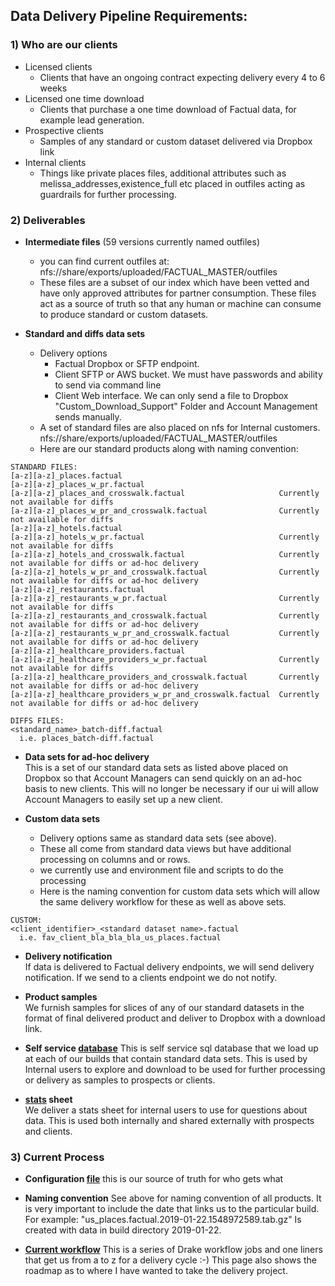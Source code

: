 ## Data Delivery Pipeline Requirements:

### 1) Who are our clients
- Licensed clients
  - Clients that have an ongoing contract expecting delivery every 4 to 6 weeks
- Licensed one time download
  - Clients that purchase a one time download of Factual data, for example lead generation.
- Prospective clients
  - Samples of any standard or custom dataset delivered via Dropbox link
- Internal clients
  - Things like private places files, additional attributes such as melissa_addresses,existence_full etc placed in outfiles acting as guardrails for further processing.
  
  
### 2) Deliverables

- **Intermediate files** (59 versions currently named outfiles)
  - you can find current outfiles at: nfs://share/exports/uploaded/FACTUAL_MASTER/outfiles
  - These files are a subset of our index which have been vetted and have only approved attributes for partner consumption. These files act as a source of truth so that any human or machine can consume to produce standard or custom datasets.
  
- **Standard and diffs data sets**
  - Delivery options 
    - Factual Dropbox or SFTP endpoint.
    - Client SFTP or AWS bucket. We must have passwords and ability to send via command line
    - Client Web interface. We can only send a file to Dropbox "Custom_Download_Support" Folder and Account Management sends manually.
  - A set of standard files are also placed on nfs for Internal customers. nfs://share/exports/uploaded/FACTUAL_MASTER/outfiles
  - Here are our standard products along with naming convention:
```
STANDARD FILES:
[a-z][a-z]_places.factual
[a-z][a-z]_places_w_pr.factual 
[a-z][a-z]_places_and_crosswalk.factual                     Currently not available for diffs
[a-z][a-z]_places_w_pr_and_crosswalk.factual                Currently not available for diffs
[a-z][a-z]_hotels.factual
[a-z][a-z]_hotels_w_pr.factual                              Currently not available for diffs
[a-z][a-z]_hotels_and_crosswalk.factual                     Currently not available for diffs or ad-hoc delivery
[a-z][a-z]_hotels_w_pr_and_crosswalk.factual                Currently not available for diffs or ad-hoc delivery
[a-z][a-z]_restaurants.factual
[a-z][a-z]_restaurants_w_pr.factual                         Currently not available for diffs
[a-z][a-z]_restaurants_and_crosswalk.factual                Currently not available for diffs or ad-hoc delivery
[a-z][a-z]_restaurants_w_pr_and_crosswalk.factual           Currently not available for diffs or ad-hoc delivery
[a-z][a-z]_healthcare_providers.factual
[a-z][a-z]_healthcare_providers_w_pr.factual                Currently not available for diffs
[a-z][a-z]_healthcare_providers_and_crosswalk.factual       Currently not available for diffs or ad-hoc delivery
[a-z][a-z]_healthcare_providers_w_pr_and_crosswalk.factual  Currently not available for diffs or ad-hoc delivery

DIFFS FILES:
<standard_name>_batch-diff.factual
  i.e. places_batch-diff.factual
```
- **Data sets for ad-hoc delivery**  
This is a set of our standard data sets as listed above placed on Dropbox so that Account Managers can send quickly on an ad-hoc basis to new clients. This will no longer be necessary if our ui will allow Account Managers to easily set up a new client.

- **Custom data sets**
  - Delivery options same as standard data sets (see above).
  - These all come from standard data views but have additional processing on columns and or rows.
  - we currently use and environment file and scripts to do the processing
  - Here is the naming convention for custom data sets which will allow the same delivery workflow for these as well as above sets.
```
CUSTOM:
<client_identifier>_<standard dataset name>.factual
  i.e. fav_client_bla_bla_bla_us_places.factual
```
- **Delivery notification**  
If data is delivered to Factual delivery endpoints, we will send delivery notification. If we send to a clients endpoint we do not notify.

- **Product samples**   
We furnish samples for slices of any of our standard datasets in the format of final delivered product and deliver to Dropbox with a download link.

- **Self service [database](https://github.com/Factual/data-projects/tree/develop/projects/api-downloader/sales_db)**
This is self service sql database that we load up at each of our builds that contain standard data sets. This is used by Internal users to explore and download to be used for further processing or delivery as samples to prospects or clients.

- **[stats](https://docs.google.com/spreadsheets/d/1kHMToN9rsTO5ytX-BgCc8rEJ2GKNWt94HJOeVbxiMyk/edit?usp=drive_web&ouid=106487463529999467763) sheet**  
We deliver a stats sheet for internal users to use for questions about data. This is used both internally and shared externally with prospects and clients.

### 3) Current Process

- **Configuration [file](https://github.com/Factual/PartnerServices/blob/master/auto_updates/scripts/clients.yaml)**
this is our source of truth for who gets what

- **Naming convention**
See above for naming convention of all products. It is very important to include the date that links us to the particular build. For example: "us_places.factual.2019-01-22.1548972589.tab.gz" Is created with data in build directory 2019-01-22.

- **[Current workflow](https://github.com/Factual/PartnerServices/tree/master/auto_updates/workflow)**
This is a series of Drake workflow jobs and one liners that get us from a to z for a delivery cycle :-) This page also shows the roadmap as to where I have wanted to take the delivery project.



